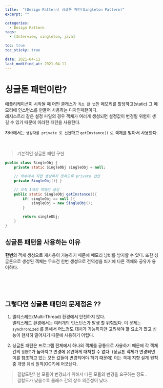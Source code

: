 ```yaml
---
title:  "[Design Pattern] 싱글톤 패턴(Singleton Pattern)"
excerpt: ""

categories:
  - Design Pattern
tags:
  - [Interview, singleton, java]

toc: true
toc_sticky: true
 
date: 2021-04-11
last_modified_at: 2021-04-11
---
```


# **싱글톤 패턴이란?**

애플리케이션이 시작될 때 어떤 클래스가 `최초 한 번`만 메모리를 할당하고(static) 그 메모리에 인스턴스를 만들어 사용하는 디자인패턴이다.  
레지스트리 같은 설정 파일의 경우 객체가 여러개 생성되면 설정값이 변경될 위험이 생길 수 있기 때문에 이러한 패턴을 사용한다.

자바에서는 `생성자를 private 로 선언`하고 `getInstance()` 로 객체를 받아서 사용한다. 
<br>
<br>
<br>

> 기본적인 싱글톤 패턴 구현  


```java
public class SingleObj {
    private static SingleObj singleObj = null;

    // 외부에서 직접 생성하지 못하도록 private 선언
    private SingleObj(){ }

    // 오직 1개의 객체만 생성
    public static SingleObj getInstance(){
        if( singleObj == null ){
            singleObj = new SingleObj();
        }

        return singleObj;
    }
}

```

## 싱글톤 패턴을 사용하는 이유

**한번**의 객체 생성으로 재사용이 가능하기 때문에 메모리 낭비를 방지할 수 있다.
또한 싱글톤으로 생성된 객체는 무조건 한번 생성으로 전역성을 띄기에 다른 객체와 공유가 용이하다.

<br>
<br>
<br>

## 그렇다면 싱글톤 패턴의 문제점은 ??

1. 멀티스레드(Multi-Thread) 환경에서 안전하지 않다. <br> 멀티스레드 환경에서는 여러개의 인스턴스가 발생 할 위험있다. 이 문제는 `synchronized` 를 통해서 어느정도 대처가 가능하지만 고려해야 할 요소가 많고 성능이 현저히 떨어지기 때문에 사용하기 어렵다.

2. 싱글톤 패턴은 프로그램 전체에서 하나의 객체를 공통으로 사용하기 때문에 각 객체간의 `결합도`가 높아지고 변경에 유연하게 대처할 수 없다. (싱글톤 객체가 변경되면 이를 참조하고 있는 모든 값들이 변경되어야 하기 때문에) 이는 객체 지향 설계 원칙 중 개방 폐쇠 원칙(OCP)에 어긋난다.

> 결합도란?  한 모듈이 변경되기 위해서 다른 모듈의 변경을 요구하는 정도 . <br> 결합도가 낮을수록 클래스 간의 상호 의존성이 낮다.